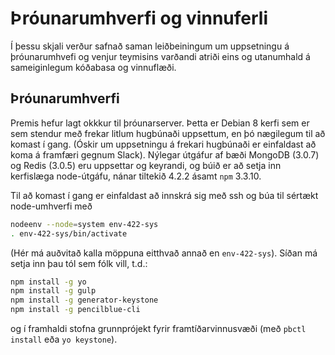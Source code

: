 # Þróunarumhverfi og vinnuferli

Í þessu skjali verður safnað saman leiðbeiningum um uppsetningu á þróunarumhvefi og venjur teymisins varðandi atriði eins og utanumhald á sameiginlegum kóðabasa og vinnuflæði.

## Þróunarumhverfi

Premis hefur lagt okkkur til þróunarserver. Þetta er Debian 8 kerfi sem er sem stendur með frekar litlum hugbúnaði uppsettum, en þó nægilegum til að komast í gang. (Óskir um uppsetningu á frekari hugbúnaði er einfaldast að koma á framfæri gegnum Slack). Nýlegar útgáfur af bæði MongoDB (3.0.7) og Redis (3.0.5) eru uppsettar og keyrandi, og búið er að setja inn kerfislæga node-útgáfu, nánar tiltekið 4.2.2 ásamt `npm` 3.3.10.

Til að komast í gang er einfaldast að innskrá sig með ssh og búa til sértækt node-umhverfi með

```bash
nodeenv --node=system env-422-sys
. env-422-sys/bin/activate
```

(Hér má auðvitað kalla möppuna eitthvað annað en `env-422-sys`). Síðan má setja inn þau tól sem fólk vill, t.d.:

```bash
npm install -g yo
npm install -g gulp
npm install -g generator-keystone
npm install -g pencilblue-cli
```

og í framhaldi stofna grunnprójekt fyrir framtíðarvinnusvæði (með `pbctl install` eða `yo keystone`).
